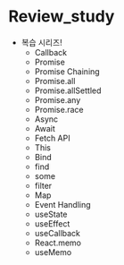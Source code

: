 # Review_study

- 복습 시리즈!
  - Callback
  - Promise
  - Promise Chaining
  - Promise.all
  - Promise.allSettled
  - Promise.any
  - Promise.race
  - Async
  - Await
  - Fetch API
  - This
  - Bind
  - find
  - some
  - filter
  - Map
  - Event Handling
  - useState
  - useEffect
  - useCallback
  - React.memo
  - useMemo
